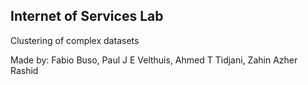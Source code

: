 Internet of Services Lab
------------------------
Clustering of complex datasets

Made by:
Fabio Buso,
Paul J E Velthuis,
Ahmed T Tidjani,
Zahin Azher Rashid
